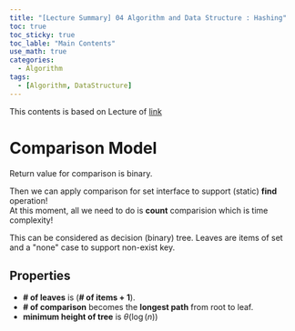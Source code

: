 ```yaml
---
title: "[Lecture Summary] 04 Algorithm and Data Structure : Hashing"
toc: true
toc_sticky: true
toc_lable: "Main Contents"
use_math: true
categories:
  - Algorithm
tags:
  - [Algorithm, DataStructure]
---
```


This contents is based on Lecture of [link](https://ocw.mit.edu/courses/6-006-introduction-to-algorithms-spring-2020/pages/syllabus/)


# Comparison Model

Return value for comparison is binary.

Then we can apply comparison for set interface to support (static) **find** operation! <br>
At this moment, all we need to do is **count** comparision which is time complexity!

This can be considered as decision (binary) tree. Leaves are items of set and a "none" case to support non-exist key. 

## Properties
- **# of leaves** is (**# of items + 1**).
- **# of comparison** becomes the **longest path** from root to leaf.
- **minimum height of tree** is $\theta(\log(n))$


